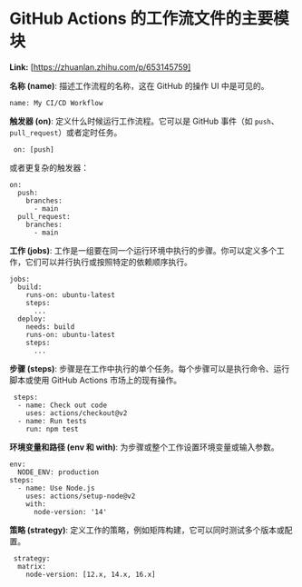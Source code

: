 # GitHub Actions 的工作流文件的主要模块



 **Link:** [https://zhuanlan.zhihu.com/p/653145759]



**名称 (name)**: 描述工作流程的名称，这在 GitHub 的操作 UI 中是可见的。

```
name: My CI/CD Workflow
```

**触发器 (on)**: 定义什么时候运行工作流程。它可以是 GitHub 事件（如 `push`、`pull_request`）或者定时任务。

```
 on: [push]
```

或者更复杂的触发器：

```
on:
  push:
    branches:
      - main
  pull_request:
    branches:
      - main
```

**工作 (jobs)**: 工作是一组要在同一个运行环境中执行的步骤。你可以定义多个工作，它们可以并行执行或按照特定的依赖顺序执行。

```
jobs:
  build:
    runs-on: ubuntu-latest
    steps:
      ...
  deploy:
    needs: build
    runs-on: ubuntu-latest
    steps:
      ...
```

**步骤 (steps)**: 步骤是在工作中执行的单个任务。每个步骤可以是执行命令、运行脚本或使用 GitHub Actions 市场上的现有操作。

```
 steps:
  - name: Check out code
    uses: actions/checkout@v2
  - name: Run tests
    run: npm test
```

**环境变量和路径 (env 和 with)**: 为步骤或整个工作设置环境变量或输入参数。

```
env:
  NODE_ENV: production
steps:
  - name: Use Node.js
    uses: actions/setup-node@v2
    with:
      node-version: '14'
```

**策略 (strategy)**: 定义工作的策略，例如矩阵构建，它可以同时测试多个版本或配置。

```
 strategy:
  matrix:
    node-version: [12.x, 14.x, 16.x]
```
